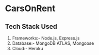 # CarsOnRent

## Tech Stack Used
1. Frameworks:- Node.js, Express.js
2. Database:- MongoDB ATLAS, Mongoose
3. Cloud:- Heroku
